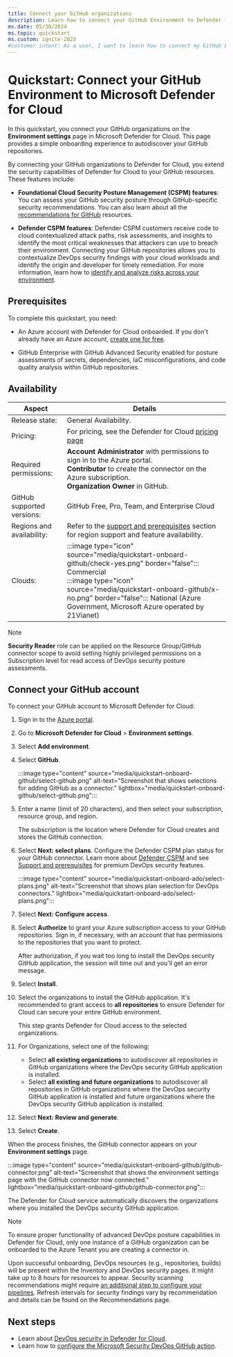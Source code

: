 ```yaml
---
title: Connect your GitHub organizations
description: Learn how to connect your GitHub Environment to Defender for Cloud and enhance the security of your GitHub resources.
ms.date: 05/30/2024
ms.topic: quickstart
ms.custom: ignite-2023
#customer intent: As a user, I want to learn how to connect my GitHub Environment to Defender for Cloud so that I can enhance the security of my GitHub resources.
---
```


# Quickstart: Connect your GitHub Environment to Microsoft Defender for Cloud

In this quickstart, you connect your GitHub organizations on the **Environment settings** page in Microsoft Defender for Cloud. This page provides a simple onboarding experience to autodiscover your GitHub repositories.

By connecting your GitHub organizations to Defender for Cloud, you extend the security capabilities of Defender for Cloud to your GitHub resources. These features include:

- **Foundational Cloud Security Posture Management (CSPM) features**: You can assess your GitHub security posture through GitHub-specific security recommendations. You can also learn about all the [recommendations for GitHub](recommendations-reference.md) resources.

- **Defender CSPM features**: Defender CSPM customers receive code to cloud contextualized attack paths, risk assessments, and insights to identify the most critical weaknesses that attackers can use to breach their environment. Connecting your GitHub repositories allows you to contextualize DevOps security findings with your cloud workloads and identify the origin and developer for timely remediation. For more information, learn how to [identify and analyze risks across your environment](concept-attack-path.md).

## Prerequisites

To complete this quickstart, you need:

- An Azure account with Defender for Cloud onboarded. If you don't already have an Azure account, [create one for free](https://azure.microsoft.com/free/?WT.mc_id=A261C142F).

- GitHub Enterprise with GitHub Advanced Security enabled for posture assessments of secrets, dependencies, IaC misconfigurations, and code quality analysis within GitHub repositories.

## Availability

| Aspect | Details |
|--|--|
| Release state: | General Availability. |
| Pricing: | For pricing, see the Defender for Cloud [pricing page](https://azure.microsoft.com/pricing/details/defender-for-cloud/?v=17.23h#pricing) |
| Required permissions: | **Account Administrator** with permissions to sign in to the Azure portal. <br> **Contributor** to create the connector on the Azure subscription.  <br> **Organization Owner** in GitHub. |
| GitHub supported versions: | GitHub Free, Pro, Team, and Enterprise Cloud |
| Regions and availability: | Refer to the [support and prerequisites](devops-support.md) section for region support and feature availability.|
| Clouds: | :::image type="icon" source="media/quickstart-onboard-github/check-yes.png" border="false"::: Commercial <br> :::image type="icon" source="media/quickstart-onboard-github/x-no.png" border="false"::: National (Azure Government, Microsoft Azure operated by 21Vianet) |

> [!NOTE]
> **Security Reader** role can be applied on the Resource Group/GitHub connector scope to avoid setting highly privileged permissions on a Subscription level for read access of DevOps security posture assessments.

## Connect your GitHub account

To connect your GitHub account to Microsoft Defender for Cloud:

1. Sign in to the [Azure portal](https://portal.azure.com/).

1. Go to **Microsoft Defender for Cloud** > **Environment settings**.

1. Select **Add environment**.

1. Select **GitHub**.

    :::image type="content" source="media/quickstart-onboard-github/select-github.png" alt-text="Screenshot that shows selections for adding GitHub as a connector." lightbox="media/quickstart-onboard-github/select-github.png":::

1. Enter a name (limit of 20 characters), and then select your subscription, resource group, and region.

   The subscription is the location where Defender for Cloud creates and stores the GitHub connection.

1. Select **Next: select plans**. Configure the Defender CSPM plan status for your GitHub connector. Learn more about [Defender CSPM](concept-cloud-security-posture-management.md) and see [Support and prerequisites](devops-support.md) for premium DevOps security features.

    :::image type="content" source="media/quickstart-onboard-ado/select-plans.png" alt-text="Screenshot that shows plan selection for DevOps connectors." lightbox="media/quickstart-onboard-ado/select-plans.png":::

1. Select **Next: Configure access**.

1. Select **Authorize** to grant your Azure subscription access to your GitHub repositories. Sign in, if necessary, with an account that has permissions to the repositories that you want to protect.

    After authorization, if you wait too long to install the DevOps security GitHub application, the session will time out and you'll get an error message.

1. Select **Install**.

1. Select the organizations to install the GitHub application. It's recommended to grant access to **all repositories** to ensure Defender for Cloud can secure your entire GitHub environment.

    This step grants Defender for Cloud access to the selected organizations.

1. For Organizations, select one of the following:

    - Select **all existing organizations** to autodiscover all repositories in GitHub organizations where the DevOps security GitHub application is installed.
    - Select **all existing and future organizations** to autodiscover all repositories in GitHub organizations where the DevOps security GitHub application is installed and future organizations where the DevOps security GitHub application is installed.

1. Select **Next: Review and generate**.

1. Select **Create**.

When the process finishes, the GitHub connector appears on your **Environment settings** page.

:::image type="content" source="media/quickstart-onboard-github/github-connector.png" alt-text="Screenshot that shows the environment settings page with the GitHub connector now connected." lightbox="media/quickstart-onboard-github/github-connector.png":::

The Defender for Cloud service automatically discovers the organizations where you installed the DevOps security GitHub application.

> [!NOTE]
> To ensure proper functionality of advanced DevOps posture capabilities in Defender for Cloud, only one instance of a GitHub organization can be onboarded to the Azure Tenant you are creating a connector in.

Upon successful onboarding, DevOps resources (e.g., repositories, builds) will be present within the Inventory and DevOps security pages. It might take up to 8 hours for resources to appear. Security scanning recommendations might require [an additional step to configure your pipelines](azure-devops-extension.yml). Refresh intervals for security findings vary by recommendation and details can be found on the Recommendations page.

## Next steps

- Learn about [DevOps security in Defender for Cloud](defender-for-devops-introduction.md).
- Learn how to [configure the Microsoft Security DevOps GitHub action](github-action.md).
